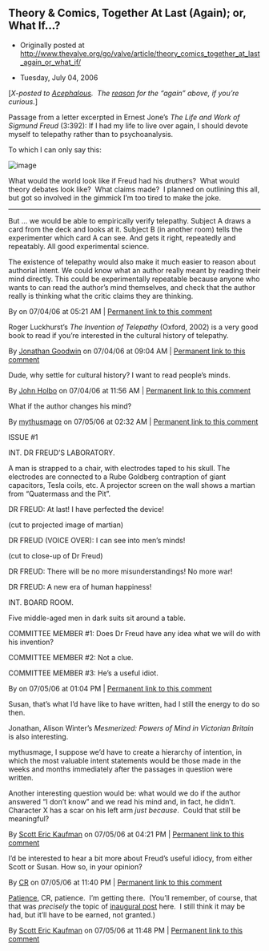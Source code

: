## Theory & Comics, Together At Last (Again); or, What If…?

 * Originally posted at http://www.thevalve.org/go/valve/article/theory_comics_together_at_last_again_or_what_if/

* Tuesday, July 04, 2006 

\[_X-posted to [Acephalous](http://acephalous.typepad.com/).  The [reason](http://acephalous.typepad.com/acephalous/2006/05/how_do_i_know_d.html) for the “again” above, if you’re curious._\]

Passage from a letter excerpted in Ernest Jone’s _The Life and Work of Sigmund Freud_ (3:392):
If I had my life to live over again, I should devote myself to telepathy rather than to psychoanalysis.

To which I can only say this:

![image](http://www.thevalve.org/uploads/WhatIffreud7.jpg)

What would the world look like if Freud had his druthers?  What would theory debates look like?  What claims made?  I planned on outlining this all, but got so involved in the gimmick I’m too tired to make the joke.

---

But ... we would be able to empirically verify telepathy. Subject A draws a card from the deck and looks at it. Subject B (in another room) tells the experimenter which card A can see. And gets it right, repeatedly and repeatably. All good experimental science.

The existence of telepathy would also make it much easier to reason about authorial intent. We could know what an author really meant by reading their mind directly. This could be experimentally repeatable because anyone who wants to can read the author’s mind themselves, and check that the author really is thinking what the critic claims they are thinking.

By  on 07/04/06 at 05:21 AM | [Permanent link to this comment](http://www.thevalve.org/go/valve/article/theory_comics_together_at_last_again_or_what_if/#10383)
[]()

Roger Luckhurst’s _The Invention of Telepathy_ (Oxford, 2002) is a very good book to read if you’re interested in the cultural history of telepathy.

By [Jonathan Goodwin](http://jgoodwin.net) on 07/04/06 at 09:04 AM | [Permanent link to this comment](http://www.thevalve.org/go/valve/article/theory_comics_together_at_last_again_or_what_if/#10384)
[]()

Dude, why settle for cultural history? I want to read people’s minds.

By [John Holbo](http://examinedlife.typepad.com/johnbelle/) on 07/04/06 at 11:56 AM | [Permanent link to this comment](http://www.thevalve.org/go/valve/article/theory_comics_together_at_last_again_or_what_if/#10385)
[]()

What if the author changes his mind?

By [mythusmage](http://www.mythusmageopines.com/wp) on 07/05/06 at 02:32 AM | [Permanent link to this comment](http://www.thevalve.org/go/valve/article/theory_comics_together_at_last_again_or_what_if/#10387)
[]()

ISSUE #1

INT. DR FREUD’S LABORATORY.

A man is strapped to a chair, with electrodes taped to his skull. The electrodes are connected to a Rube Goldberg contraption of giant capacitors, Tesla coils, etc. A projector screen on the wall shows a martian from “Quatermass and the Pit”.

DR FREUD: At last! I have perfected the device!

(cut to projected image of martian)

DR FREUD (VOICE OVER): I can see into men’s minds!

(cut to close-up of Dr Freud)

DR FREUD: There will be no more misunderstandings! No more war! 

DR FREUD: A new era of human happiness!

INT. BOARD ROOM.

Five middle-aged men in dark suits sit around a table.

COMMITTEE MEMBER #1: Does Dr Freud have any idea what we will do with his invention?

COMMITTEE MEMBER #2: Not a clue.

COMMITTEE MEMBER #3: He’s a useful idiot.

By  on 07/05/06 at 01:04 PM | [Permanent link to this comment](http://www.thevalve.org/go/valve/article/theory_comics_together_at_last_again_or_what_if/#10390)
[]()

Susan, that’s what I’d have like to have written, had I still the energy to do so then.

Jonathan, Alison Winter’s _Mesmerized: Powers of Mind in Victorian Britain_ is also interesting.

mythusmage, I suppose we’d have to create a hierarchy of intention, in which the most valuable intent statements would be those made in the weeks and months immediately after the passages in question were written.  

Another interesting question would be: what would we do if the author answered “I don’t know” and we read his mind and, in fact, he didn’t.  Character X has a scar on his left arm _just because_.  Could that still be meaningful?

By [Scott Eric Kaufman](http://acephalous.typepad.com) on 07/05/06 at 04:21 PM | [Permanent link to this comment](http://www.thevalve.org/go/valve/article/theory_comics_together_at_last_again_or_what_if/#10391)
[]()

I’d be interested to hear a bit more about Freud’s useful idiocy, from either Scott or Susan. How so, in your opinion?

By [CR](http://adswithoutproducts.typepad.com) on 07/05/06 at 11:40 PM | [Permanent link to this comment](http://www.thevalve.org/go/valve/article/theory_comics_together_at_last_again_or_what_if/#10394)
[]()

[Patience](http://acephalous.typepad.com/acephalous/2006/07/freud.html), CR, patience.  I’m getting there.  (You’ll remember, of course, that that was _precisely_ the topic of [inaugural post](http://www.thevalve.org/go/valve/article/same_senseless_ramblings_slightly_bigger_stage_or_intellectual_investments/) here.  I still think it may be had, but it’ll have to be earned, not granted.)

By [Scott Eric Kaufman](http://acephalous.typepad.com) on 07/05/06 at 11:48 PM | [Permanent link to this comment](http://www.thevalve.org/go/valve/article/theory_comics_together_at_last_again_or_what_if/#10395)


